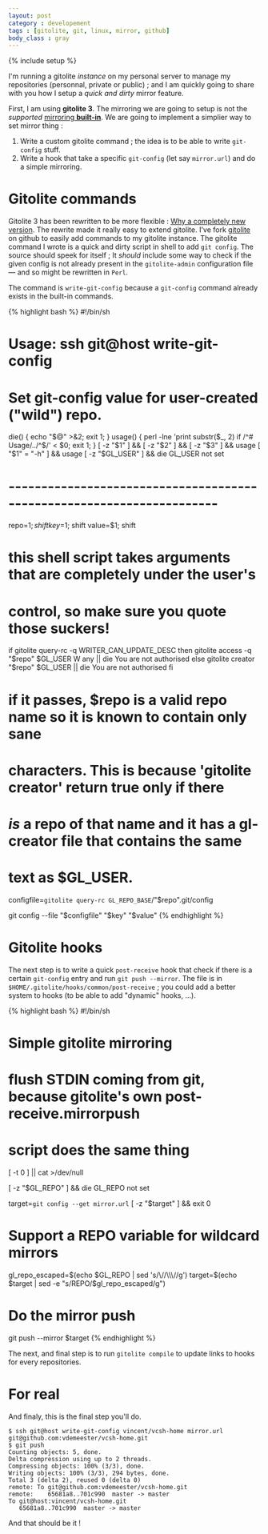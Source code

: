 ```yaml
---
layout: post
category : developement
tags : [gitolite, git, linux, mirror, github]
body_class : gray
---
```

{% include setup %}

I'm running a gitolite _instance_ on my personal server to manage my repositories
(personnal, private or public) ; and I am quickly going to share with you how I
setup a _quick and dirty_ mirror feature.

First, I am using **gitolite 3**. The mirroring we are going to setup is not the
_supported_ [mirroring **built-in**](http://sitaramc.github.com/gitolite/mirroring.html).
We are going to implement a simplier way to set mirror thing :

1. Write a custom gitolite command ; the idea is to be able to write `git-config`
   stuff.
2. Write a hook that take a specific `git-config` (let say `mirror.url`) and do
   a simple mirroring.

# Gitolite commands

Gitolite 3 has been rewritten to be more flexible : [Why a completely new version](http://sitaramc.github.com/gitolite/g3why.html).
The rewrite made it really easy to extend gitolite. I've fork [gitolite](https://github.com/vdemeester/gitolite) on github
to easily add commands to my gitolite instance. The gitolite command I wrote is
a quick and dirty script in shell to add `git config`. The source should speek
for itself ; It _should_ include some way to check if the given config is not 
already present in the `gitolite-admin` configuration file — and so might be
rewritten in `Perl`.

The command is `write-git-config` because a `git-config` command already exists
in the built-in commands.

{% highlight bash %}
#!/bin/sh

# Usage:    ssh git@host write-git-config <repo> <key> <value>
#
# Set git-config value for user-created ("wild") repo.

die() { echo "$@" >&2; exit 1; }
usage() { perl -lne 'print substr($_, 2) if /^# Usage/../^$/' < $0; exit 1; }
[ -z "$1" ] && [ -z "$2" ] && [ -z "$3" ] && usage
[ "$1" = "-h" ] && usage
[ -z "$GL_USER" ] && die GL_USER not set

# ----------------------------------------------------------------------
repo=$1; shift
key=$1; shift
value=$1; shift

# this shell script takes arguments that are completely under the user's
# control, so make sure you quote those suckers!

if gitolite query-rc -q WRITER_CAN_UPDATE_DESC
then
    gitolite access -q "$repo" $GL_USER W any || die You are not authorised
else
    gitolite creator "$repo" $GL_USER || die You are not authorised
fi

# if it passes, $repo is a valid repo name so it is known to contain only sane
# characters.  This is because 'gitolite creator' return true only if there
# *is* a repo of that name and it has a gl-creator file that contains the same
# text as $GL_USER.

configfile=`gitolite query-rc GL_REPO_BASE`/"$repo".git/config

git config --file "$configfile" "$key" "$value"
{% endhighlight %}

# Gitolite hooks

The next step is to write a quick `post-receive` hook that check if there is a
certain `git-config` entry and run `git push --mirror`. The file is in 
`$HOME/.gitolite/hooks/common/post-receive` ; you could add a better system to
hooks (to be able to add "dynamic" hooks, …).

{% highlight bash %}
#!/bin/sh

# Simple gitolite mirroring

# flush STDIN coming from git, because gitolite's own post-receive.mirrorpush
# script does the same thing
[ -t 0 ] || cat >/dev/null

[ -z "$GL_REPO" ] && die GL_REPO not set

target=`git config --get mirror.url`
[ -z "$target" ] && exit 0

# Support a REPO variable for wildcard mirrors
gl_repo_escaped=$(echo $GL_REPO | sed 's/\//\\\//g')
target=$(echo $target | sed -e "s/REPO/$gl_repo_escaped/g")

# Do the mirror push
git push --mirror $target
{% endhighlight %}

The next, and final step is to run `gitolite compile` to update links to hooks
for every repositories.

# For real

And finaly, this is the final step you'll do.

    $ ssh git@host write-git-config vincent/vcsh-home mirror.url git@github.com:vdemeester/vcsh-home.git
    $ git push
    Counting objects: 5, done.
    Delta compression using up to 2 threads.
    Compressing objects: 100% (3/3), done.
    Writing objects: 100% (3/3), 294 bytes, done.
    Total 3 (delta 2), reused 0 (delta 0)
    remote: To git@github.com:vdemeester/vcsh-home.git
    remote:    65681a8..701c990  master -> master
    To git@host:vincent/vcsh-home.git
       65681a8..701c990  master -> master

And that should be it !
